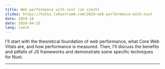```yaml
---
title: Web performance with nuxt (in czech)
slides: https://talks.lukastrumm.com/2024-web-performance-with-nuxt
date: 2019-10
date: 2024-04-25
lang: czech
---
```


I'll start with the theoretical foundation of web performance, what Core Web Vitals are, and how performance is measured. Then, I'll discuss the benefits and pitfalls of JS frameworks and demonstrate some specific techniques for Nuxt.

---
